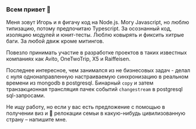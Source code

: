 ### Всем привет 👋

Меня зовут Игорь и я фигачу код на Node.js. Могу Javascript, но люблю типизацию, потому предпочитаю Typescript. За осознанный код,
изоляцию модулей и юнит-тесты. Люблю ковырять и фиксить хитрые баги. За любой движ кроме митингов.

Повезло принимать участие в разработке проектов в таких известных компаниях как Avito, OneTwoTrip, X5 и Raiffeisen.

Последнее интересное, чем занимался из не бизнесовых задач - делал с нуля однонаправленную настраиваемую синхронизацию в реальном времени из
mongodb в postgresql. Бинарный `copy` и затем транзакционная трансляция пачек событий `changestream` в postgresql sql-запросами.

Не ищу работу, но если у вас есть предложение с помощью в получении виз и 🚜 релокации семьи в какую-нибудь цивилизованную страну – напишите мне.
